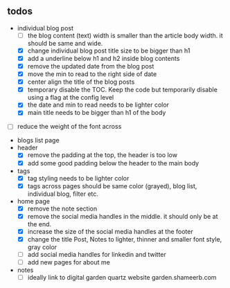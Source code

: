 ## todos
- individual blog post
    - [ ] the blog content (text) width is smaller than the article body width. it should be same and wide. 
    - [x] change individual blog post title size to be bigger than h1
    - [x] add a underline below h1 and h2 inside blog contents
    - [x] remove the updated date from the blog post
    - [x] move the min to read to the right side of date
    - [x] center align the title of the blog posts
    - [x] temporary disable the TOC. Keep the code but temporarily disable using a flag at the config level
    - [x] the date and min to read needs to be lighter color
    - [x] main title needs to be bigger than h1 of the body
- [ ] reduce the weight of the font across
- blogs list page
- header
    - [x] remove the padding at the top, the header is too low
    - [x] add some good padding below the header to the main body
- tags
    - [x] tag styling needs to be lighter color
    - [x] tags across pages should be same color (grayed), blog list, individual blog, filter etc.
- home page
    - [x] remove the note section
    - [x] remove the social media handles in the middle. it should only be at the end. 
    - [x] increase the size of the social media handles at the footer
    - [x] change the title Post, Notes to lighter, thinner and smaller font style, gray color
    - [ ] add social media handles for linkedin and twitter
    - [ ] add new pages for about me
- notes 
    - [ ] ideally link to digital garden quartz website garden.shameerb.com